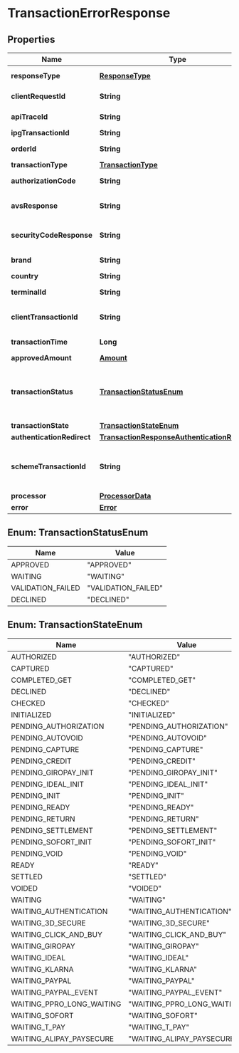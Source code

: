 
# TransactionErrorResponse

## Properties
Name | Type | Description | Notes
------------ | ------------- | ------------- | -------------
**responseType** | [**ResponseType**](ResponseType.md) | The schema type returned in the response. |  [optional]
**clientRequestId** | **String** | Echoes back the value in the Request header |  [optional]
**apiTraceId** | **String** | Echoes back the value in the Request header |  [optional]
**ipgTransactionId** | **String** | The Response Transaction ID |  [optional]
**orderId** | **String** | Client Order ID if supplied by client, otherwise the Order ID |  [optional]
**transactionType** | [**TransactionType**](TransactionType.md) |  |  [optional]
**authorizationCode** | **String** | The processor approval code for compliance. |  [optional]
**avsResponse** | **String** | The processor address validation response for compliance. |  [optional]
**securityCodeResponse** | **String** | The processor card verification validation response for compliance. |  [optional]
**brand** | **String** | Card brand of the payment instrument |  [optional]
**country** | **String** | Country of the card issuer |  [optional]
**terminalId** | **String** | The terminal that is processing the transaction |  [optional]
**clientTransactionId** | **String** | The unique client Transaction ID from the Request header, if supplied |  [optional]
**transactionTime** | **Long** | The transaction time in seconds since Epoch |  [optional]
**approvedAmount** | [**Amount**](Amount.md) |  |  [optional]
**transactionStatus** | [**TransactionStatusEnum**](#TransactionStatusEnum) | The status of the transaction. APPROVED/WAITING are returned by the endpoints.  VALIDATION_FAILED/DECLINED are errors. See ErrorResponse object for details. |  [optional]
**transactionState** | [**TransactionStateEnum**](#TransactionStateEnum) | The state of the transaction. |  [optional]
**authenticationRedirect** | [**TransactionResponseAuthenticationRedirect**](TransactionResponseAuthenticationRedirect.md) |  |  [optional]
**schemeTransactionId** | **String** | The transaction id received from schemes for the initial transaction, returned for the transactions marked as \&quot;FIRST\&quot; |  [optional]
**processor** | [**ProcessorData**](ProcessorData.md) |  |  [optional]
**error** | [**Error**](Error.md) |  |  [optional]


<a name="TransactionStatusEnum"></a>
## Enum: TransactionStatusEnum
Name | Value
---- | -----
APPROVED | &quot;APPROVED&quot;
WAITING | &quot;WAITING&quot;
VALIDATION_FAILED | &quot;VALIDATION_FAILED&quot;
DECLINED | &quot;DECLINED&quot;


<a name="TransactionStateEnum"></a>
## Enum: TransactionStateEnum
Name | Value
---- | -----
AUTHORIZED | &quot;AUTHORIZED&quot;
CAPTURED | &quot;CAPTURED&quot;
COMPLETED_GET | &quot;COMPLETED_GET&quot;
DECLINED | &quot;DECLINED&quot;
CHECKED | &quot;CHECKED&quot;
INITIALIZED | &quot;INITIALIZED&quot;
PENDING_AUTHORIZATION | &quot;PENDING_AUTHORIZATION&quot;
PENDING_AUTOVOID | &quot;PENDING_AUTOVOID&quot;
PENDING_CAPTURE | &quot;PENDING_CAPTURE&quot;
PENDING_CREDIT | &quot;PENDING_CREDIT&quot;
PENDING_GIROPAY_INIT | &quot;PENDING_GIROPAY_INIT&quot;
PENDING_IDEAL_INIT | &quot;PENDING_IDEAL_INIT&quot;
PENDING_INIT | &quot;PENDING_INIT&quot;
PENDING_READY | &quot;PENDING_READY&quot;
PENDING_RETURN | &quot;PENDING_RETURN&quot;
PENDING_SETTLEMENT | &quot;PENDING_SETTLEMENT&quot;
PENDING_SOFORT_INIT | &quot;PENDING_SOFORT_INIT&quot;
PENDING_VOID | &quot;PENDING_VOID&quot;
READY | &quot;READY&quot;
SETTLED | &quot;SETTLED&quot;
VOIDED | &quot;VOIDED&quot;
WAITING | &quot;WAITING&quot;
WAITING_AUTHENTICATION | &quot;WAITING_AUTHENTICATION&quot;
WAITING_3D_SECURE | &quot;WAITING_3D_SECURE&quot;
WAITING_CLICK_AND_BUY | &quot;WAITING_CLICK_AND_BUY&quot;
WAITING_GIROPAY | &quot;WAITING_GIROPAY&quot;
WAITING_IDEAL | &quot;WAITING_IDEAL&quot;
WAITING_KLARNA | &quot;WAITING_KLARNA&quot;
WAITING_PAYPAL | &quot;WAITING_PAYPAL&quot;
WAITING_PAYPAL_EVENT | &quot;WAITING_PAYPAL_EVENT&quot;
WAITING_PPRO_LONG_WAITING | &quot;WAITING_PPRO_LONG_WAITING&quot;
WAITING_SOFORT | &quot;WAITING_SOFORT&quot;
WAITING_T_PAY | &quot;WAITING_T_PAY&quot;
WAITING_ALIPAY_PAYSECURE | &quot;WAITING_ALIPAY_PAYSECURE&quot;




